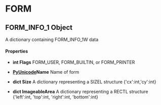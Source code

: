 # FORM

## FORM_INFO_1 Object

A dictionary containing FORM_INFO_1W data

#### Properties

  -  __int Flags__ 
    FORM_USER, FORM_BUILTIN, or FORM_PRINTER

  -  __[PyUnicode](#pyunicode)Name__ 
    Name of form

  -  __dict Size__ 
    A dictionary representing a SIZEL structure {'cx':int,'cy':int}

  -  __dict ImageableArea__ 
    A dictionary representing a RECTL structure {'left':int, 'top':int, 'right':int, 'bottom':int}